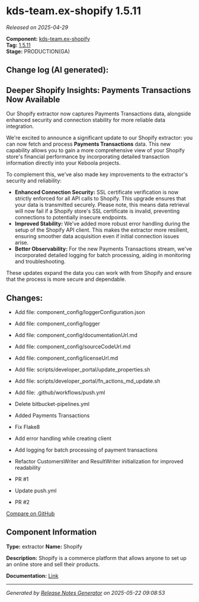 #  kds-team.ex-shopify 1.5.11

_Released on 2025-04-29_

**Component:** [kds-team.ex-shopify](https://github.com/keboola/component-shopify)  
**Tag:** [1.5.11](https://github.com/keboola/component-shopify/releases/tag/1.5.11)  
**Stage:** PRODUCTION(GA)


## Change log (AI generated):
## Deeper Shopify Insights: Payments Transactions Now Available

Our Shopify extractor now captures Payments Transactions data, alongside enhanced security and connection stability for more reliable data integration.

We're excited to announce a significant update to our Shopify extractor: you can now fetch and process **Payments Transactions** data. This new capability allows you to gain a more comprehensive view of your Shopify store's financial performance by incorporating detailed transaction information directly into your Keboola projects.

To complement this, we've also made key improvements to the extractor's security and reliability:

*   **Enhanced Connection Security:** SSL certificate verification is now strictly enforced for all API calls to Shopify. This upgrade ensures that your data is transmitted securely. Please note, this means data retrieval will now fail if a Shopify store's SSL certificate is invalid, preventing connections to potentially insecure endpoints.
*   **Improved Stability:** We've added more robust error handling during the setup of the Shopify API client. This makes the extractor more resilient, ensuring smoother data acquisition even if initial connection issues arise.
*   **Better Observability:** For the new Payments Transactions stream, we've incorporated detailed logging for batch processing, aiding in monitoring and troubleshooting.

These updates expand the data you can work with from Shopify and ensure that the process is more secure and dependable.



## Changes:



- Add file: component_config/loggerConfiguration.json 




- Add file: component_config/logger 




- Add file: component_config/documentationUrl.md 




- Add file: component_config/sourceCodeUrl.md 




- Add file: component_config/licenseUrl.md 




- Add file: scripts/developer_portal/update_properties.sh 




- Add file: scripts/developer_portal/fn_actions_md_update.sh 




- Add file: .github/workflows/push.yml 




- Delete bitbucket-pipelines.yml 








- Added Payments Transactions 




- Fix Flake8 




- Add error handling while creating client 




- Add logging for batch processing of payment transactions 




- Refactor CustomersWriter and ResultWriter initialization for improved readability 




- PR #1 




- Update push.yml 




- PR #2 



[Compare on GitHub](https://github.com/keboola/component-shopify/compare/1.5.10...1.5.11)



## Component Information
**Type:** extractor
**Name:** Shopify

**Description:** Shopify is a commerce platform that allows anyone to set up an online store and sell their products.


**Documentation:** [Link](https://github.com/keboola/component-shopify/blob/main/README.md)



---
_Generated by [Release Notes Generator](https://github.com/keboola/release-notes-generator)
on 2025-05-22 09:08:53_